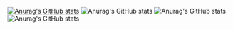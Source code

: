 [![Anurag's GitHub stats](https://github-readme-stats.vercel.app/api?username=bagelwastaken)](https://github.com/anuraghazra/github-readme-stats)
![Anurag's GitHub stats](https://github-readme-stats.vercel.app/api?username=bagelwastaken&count_private=true)
![Anurag's GitHub stats](https://github-readme-stats.vercel.app/api?username=bagelwastaken&show_icons=true)
![Anurag's GitHub stats](https://github-readme-stats.vercel.app/api?username=bagelwastaken&show_icons=true&theme=tokyonight)
